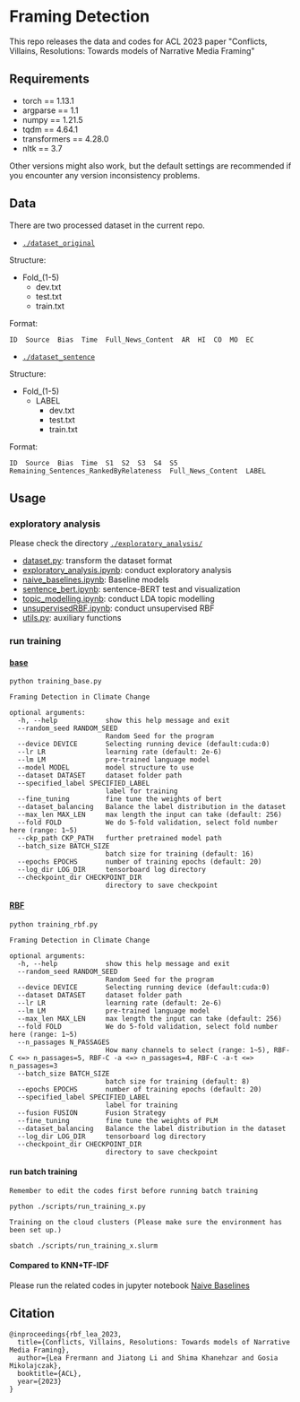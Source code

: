 # Framing Detection
This repo releases the data and codes for ACL 2023 paper "Conflicts, Villains, Resolutions:
Towards models of Narrative Media Framing"

## Requirements
* torch == 1.13.1
* argparse == 1.1
* numpy == 1.21.5
* tqdm == 4.64.1
* transformers == 4.28.0
* nltk == 3.7

Other versions might also work, but the default settings are recommended if you encounter any version inconsistency problems.

## Data
There are two processed dataset in the current repo.
* [`./dataset_original`](./dataset_original)

Structure:
- Fold_(1-5)
  - dev.txt
  - test.txt
  - train.txt

Format:
```
ID  Source  Bias  Time  Full_News_Content  AR  HI  CO  MO  EC
```
* [`./dataset_sentence`](./dataset_sentence)

Structure:
- Fold_(1-5)
  - LABEL
    - dev.txt
    - test.txt
    - train.txt 

Format:
```
ID  Source  Bias  Time  S1  S2  S3  S4  S5  Remaining_Sentences_RankedByRelateness  Full_News_Content  LABEL
```

## Usage
### exploratory analysis
Please check the directory [`./exploratory_analysis/`](./exploratory_analysis/)
* [dataset.py](./exploratory_analysis/dataset.py): transform the dataset format
* [exploratory_analysis.ipynb](./exploratory_analysis/exploratory_analysis.ipynb): conduct exploratory analysis
* [naive_baselines.ipynb](./exploratory_analysis/naive_baselines.ipynb): Baseline models
* [sentence_bert.ipynb](./exploratory_analysis/sentence_bert.ipynb): sentence-BERT test and visualization
* [topic_modelling.ipynb](./exploratory_analysis/topic_modelling.ipynb): conduct LDA topic modelling
* [unsupervisedRBF.ipynb](./exploratory_analysis/unsupervisedRBF.ipynb): conduct unsupervised RBF
* [utils.py](./exploratory_analysis/utils.py): auxiliary functions

### run training 
#### [base](./training_base.py)
```
python training_base.py

Framing Detection in Climate Change

optional arguments:
  -h, --help            show this help message and exit
  --random_seed RANDOM_SEED
                        Random Seed for the program
  --device DEVICE       Selecting running device (default:cuda:0)
  --lr LR               learning rate (default: 2e-6)
  --lm LM               pre-trained language model
  --model MODEL         model structure to use
  --dataset DATASET     dataset folder path
  --specified_label SPECIFIED_LABEL
                        label for training
  --fine_tuning         fine tune the weights of bert
  --dataset_balancing   Balance the label distribution in the dataset
  --max_len MAX_LEN     max length the input can take (default: 256)
  --fold FOLD           We do 5-fold validation, select fold number here (range: 1~5)
  --ckp_path CKP_PATH   further pretrained model path
  --batch_size BATCH_SIZE
                        batch size for training (default: 16)
  --epochs EPOCHS       number of training epochs (default: 20)
  --log_dir LOG_DIR     tensorboard log directory
  --checkpoint_dir CHECKPOINT_DIR
                        directory to save checkpoint
```
#### [RBF](./training_rbf.py)
```
python training_rbf.py

Framing Detection in Climate Change

optional arguments:
  -h, --help            show this help message and exit
  --random_seed RANDOM_SEED
                        Random Seed for the program
  --device DEVICE       Selecting running device (default:cuda:0)
  --dataset DATASET     dataset folder path
  --lr LR               learning rate (default: 2e-6)
  --lm LM               pre-trained language model
  --max_len MAX_LEN     max length the input can take (default: 256)
  --fold FOLD           We do 5-fold validation, select fold number here (range: 1~5)
  --n_passages N_PASSAGES
                        How many channels to select (range: 1~5), RBF-C <=> n_passages=5, RBF-C -a <=> n_passages=4, RBF-C -a-t <=> n_passages=3
  --batch_size BATCH_SIZE
                        batch size for training (default: 8)
  --epochs EPOCHS       number of training epochs (default: 20)
  --specified_label SPECIFIED_LABEL
                        label for training
  --fusion FUSION       Fusion Strategy
  --fine_tuning         fine tune the weights of PLM
  --dataset_balancing   Balance the label distribution in the dataset
  --log_dir LOG_DIR     tensorboard log directory
  --checkpoint_dir CHECKPOINT_DIR
                        directory to save checkpoint
```
#### run batch training
`Remember to edit the codes first before running batch training`
```
python ./scripts/run_training_x.py
```
`Training on the cloud clusters (Please make sure the environment has been set up.)`
```
sbatch ./scripts/run_training_x.slurm
```
#### Compared to KNN+TF-IDF
Please run the related codes in jupyter notebook [Naive Baselines](./exploratory_analysis/naive_baselines.ipynb)

## Citation
```
@inproceedings{rbf_lea_2023,
  title={Conflicts, Villains, Resolutions: Towards models of Narrative Media Framing},
  author={Lea Frermann and Jiatong Li and Shima Khanehzar and Gosia Mikolajczak},
  booktitle={ACL},
  year={2023}
}
```
